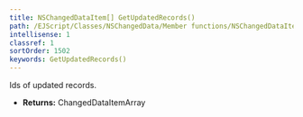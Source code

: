 ```yaml
---
title: NSChangedDataItem[] GetUpdatedRecords()
path: /EJScript/Classes/NSChangedData/Member functions/NSChangedDataItem[] GetUpdatedRecords()
intellisense: 1
classref: 1
sortOrder: 1502
keywords: GetUpdatedRecords()
---
```



Ids of updated records.



* **Returns:** ChangedDataItemArray


